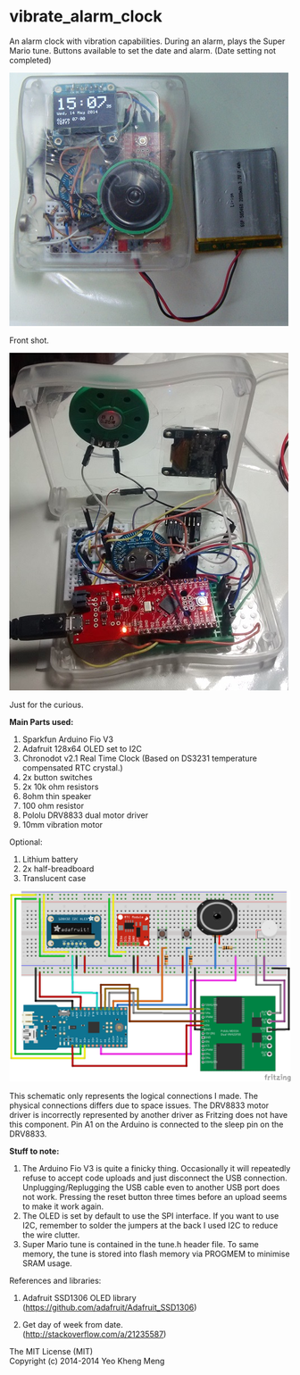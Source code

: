 vibrate_alarm_clock
===================

An alarm clock with vibration capabilities. During an alarm, plays the Super Mario tune. Buttons available to set the date and alarm. (Date setting not completed)

![Screen](/misc/front.jpg)

Front shot.

![Screen](/misc/internal.jpg)

Just for the curious.


<b>Main Parts used:</b>  

1. Sparkfun Arduino Fio V3 
2. Adafruit 128x64 OLED set to I2C  
3. Chronodot v2.1 Real Time Clock (Based on DS3231 temperature compensated RTC crystal.)  
4. 2x button switches  
5. 2x 10k ohm resistors  
6. 8ohm thin speaker  
7. 100 ohm resistor  
8. Pololu DRV8833 dual motor driver  
9. 10mm vibration motor


Optional:  

1. Lithium battery  
3. 2x half-breadboard 
4. Translucent case  



![Screen](misc/schematic-vibrate-clock.png)

This schematic only represents the logical connections I made. The physical connections differs due to space issues. The DRV8833 motor driver is incorrectly represented by another driver as Fritzing does not have this component. Pin A1 on the Arduino is connected to the sleep pin on the DRV8833.

<b>Stuff to note:</b>  
1. The Arduino Fio V3 is quite a finicky thing. Occasionally it will repeatedly refuse to accept code uploads and just disconnect the USB connection. Unplugging/Replugging the USB cable even to another USB port does not work. Pressing the reset button three times before an upload seems to make it work again.  
2. The OLED is set by default to use the SPI interface. If you want to use I2C, remember to solder the jumpers at the back I used I2C to reduce the wire clutter.  
3. Super Mario tune is contained in the tune.h header file. To same memory, the tune is stored into flash memory via PROGMEM to minimise SRAM usage.  



References and libraries:  

1. Adafruit SSD1306 OLED library  
(https://github.com/adafruit/Adafruit_SSD1306)

2. Get day of week from date.  
(http://stackoverflow.com/a/21235587)



The MIT License (MIT)<br>
Copyright (c) 2014-2014 Yeo Kheng Meng<br>
